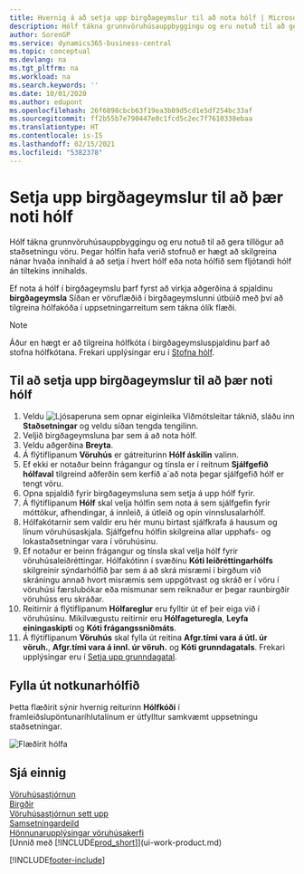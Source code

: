 ```yaml
---
title: Hvernig á að setja upp birgðageymslur til að nota hólf | Microsoft Docs
description: Hólf tákna grunnvöruhúsauppbyggingu og eru notuð til að gera tillögur að staðsetningu vöru. Þegar hólfin hafa verið stofnuð er hægt að skilgreina nánar hvaða innihald á að setja í hvert hólf eða nota hólfið sem fljótandi hólf án tiltekins innihalds.
author: SorenGP
ms.service: dynamics365-business-central
ms.topic: conceptual
ms.devlang: na
ms.tgt_pltfrm: na
ms.workload: na
ms.search.keywords: ''
ms.date: 10/01/2020
ms.author: edupont
ms.openlocfilehash: 26f6898cbcb63f19ea3b89d5cd1e5df254bc33af
ms.sourcegitcommit: ff2b55b7e790447e0c1fcd5c2ec7f7610338ebaa
ms.translationtype: HT
ms.contentlocale: is-IS
ms.lasthandoff: 02/15/2021
ms.locfileid: "5382378"
---
```

# <a name="set-up-locations-to-use-bins"></a>Setja upp birgðageymslur til að þær noti hólf
Hólf tákna grunnvöruhúsauppbyggingu og eru notuð til að gera tillögur að staðsetningu vöru. Þegar hólfin hafa verið stofnuð er hægt að skilgreina nánar hvaða innihald á að setja í hvert hólf eða nota hólfið sem fljótandi hólf án tiltekins innihalds.  

Ef nota á hólf í birgðageymslu þarf fyrst að virkja aðgerðina á spjaldinu **birgðageymsla** Síðan er vöruflæðið í birgðageymslunni útbúið með því að tilgreina hólfakóða í uppsetningarreitum sem tákna ólík flæði.  

> [!NOTE]  
>  Áður en hægt er að tilgreina hólfkóta í birgðageymsluspjaldinu þarf að stofna hólfkótana. Frekari upplýsingar eru í [Stofna hólf](warehouse-how-to-create-individual-bins.md).  

## <a name="to-set-up-a-location-to-use-bins"></a>Til að setja upp birgðageymslur til að þær noti hólf  
1.  Veldu ![Ljósaperuna sem opnar eiginleika Viðmótsleitar](media/ui-search/search_small.png "Segðu mér hvað þú vilt gera") táknið, sláðu inn **Staðsetningar** og veldu síðan tengda tengilinn.  
2.  Veljið birgðageymsluna þar sem á að nota hólf.  
3.  Veldu aðgerðina **Breyta**.  
4.  Á flýtiflipanum **Vöruhús** er gátreiturinn **Hólf áskilin** valinn.  
5.  Ef ekki er notaður beinn frágangur og tínsla er í reitnum **Sjálfgefið hólfaval** tilgreind aðferðin sem kerfið a´að nota þegar sjálfgefið hólf er tengt vöru.  
6.  Opna spjaldið fyrir birgðageymsluna sem setja á upp hólf fyrir.
7.  Á flýtiflipanum **Hólf** skal velja hólfin sem nota á sem sjálfgefin fyrir móttökur, afhendingar, á innleið, á útleið og opin vinnslusalarhólf.  
8.  Hólfakótarnir sem valdir eru hér munu birtast sjálfkrafa á hausum og línum vöruhúsaskjala. Sjálfgefnu hólfin skilgreina allar upphafs- og lokastaðsetningar vara í vöruhúsinu.  
9.  Ef notaður er beinn frágangur og tínsla skal velja hólf fyrir vöruhúsaleiðréttingar. Hólfakótinn í svæðinu **Kóti leiðréttingarhólfs** skilgreinir sýndarhólfið þar sem á að skrá misræmi í birgðum við skráningu annað hvort misræmis sem uppgötvast og skráð er í vöru í vöruhúsi færslubókar eða mismunar sem reiknaður er þegar raunbirgðir vöruhúss eru skráðar.  
10. Reitirnir á flýtiflipanum **Hólfareglur** eru fylltir út ef þeir eiga við í vöruhúsinu. Mikilvægustu reitirnir eru **Hólfageturegla**, **Leyfa einingaskipti** og **Kóti frágangssniðmáts**.  
11. Á flýtiflipanum **Vöruhús** skal fylla út reitina **Afgr.tími vara á útl. úr vöruh.**, **Afgr.tími vara á innl. úr vöruh.** og **Kóti grunndagatals**. Frekari upplýsingar eru í [Setja upp grunndagatal](across-how-to-assign-base-calendars.md).

## <a name="filling-the-consumption-bin"></a>Fylla út notkunarhólfið
Þetta flæðirit sýnir hvernig reiturinn **Hólfkóði** í framleiðslupöntunaríhlutalínum er útfylltur samkvæmt uppsetningu staðsetningar.

![Flæðirit hólfa](media/binflow.png "BinFlow")  

## <a name="see-also"></a>Sjá einnig
[Vöruhúsastjórnun](warehouse-manage-warehouse.md)  
[Birgðir](inventory-manage-inventory.md)  
[Vöruhúsastjórnun sett upp](warehouse-setup-warehouse.md)     
[Samsetningardeild](assembly-assemble-items.md)    
[Hönnunarupplýsingar vöruhúsakerfi](design-details-warehouse-management.md)  
[Unnið með [!INCLUDE[prod_short](includes/prod_short.md)]](ui-work-product.md)


[!INCLUDE[footer-include](includes/footer-banner.md)]